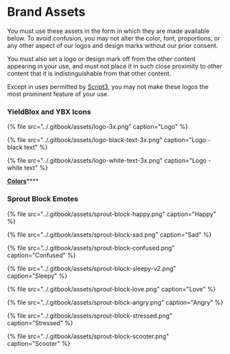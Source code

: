 # Brand Assets

You must use these assets in the form in which they are made available below. To avoid confusion, you may not alter the color, font, proportions, or any other aspect of our logos and design marks without our prior consent.

You must also set a logo or design mark off from the other content appearing in your use, and must not place it in such close proximity to other content that it is indistinguishable from that other content.

Except in uses permitted by [Script3](https://www.script3.io/), you may not make these logos the most prominent feature of your use.



### **YieldBlox and YBX Icons**

{% file src="../.gitbook/assets/logo-3x.png" caption="Logo" %}

{% file src="../.gitbook/assets/logo-black-text-3x.png" caption="Logo - black text" %}

{% file src="../.gitbook/assets/logo-white-text-3x.png" caption="Logo - white text" %}

[**Colors**](https://colorpeek.com/#37b04a,231f20)\*\*\*\*

### Sprout Block Emotes

{% file src="../.gitbook/assets/sprout-block-happy.png" caption="Happy" %}

{% file src="../.gitbook/assets/sprout-block-sad.png" caption="Sad" %}

{% file src="../.gitbook/assets/sprout-block-confused.png" caption="Confused" %}

{% file src="../.gitbook/assets/sprout-block-sleepy-v2.png" caption="Sleepy" %}

{% file src="../.gitbook/assets/sprout-block-love.png" caption="Love" %}

{% file src="../.gitbook/assets/sprout-block-angry.png" caption="Angry" %}

{% file src="../.gitbook/assets/sprout-block-stressed.png" caption="Stressed" %}

{% file src="../.gitbook/assets/sprout-block-scooter.png" caption="Scooter" %}

